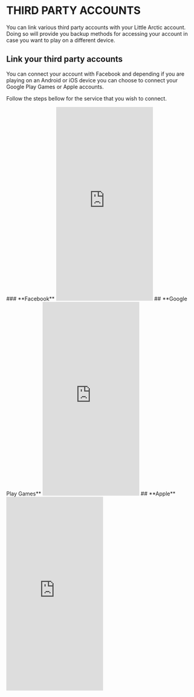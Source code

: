 # THIRD PARTY ACCOUNTS

You can link various third party accounts with your Little Arctic account. Doing so will provide you backup methods for accessing your account in case you want to play on a different device. 

## Link your third party accounts

You can connect your account with Facebook and depending if you are playing on an Android or iOS device you can choose to connect your Google Play Games or Apple accounts. 

Follow the steps bellow for the service that you wish to connect. 

<!-- tabs:start --!>
### **Facebook**

<iframe width="256" height="512" src="https://youtu.be/wOtPMRupTL0" title="YouTube video player" frameborder="0" allow="accelerometer; autoplay; clipboard-write; encrypted-media; gyroscope; picture-in-picture" allowfullscreen></iframe>

## **Google Play Games**

<iframe width="256" height="512" src="https://youtu.be/OekHx8k5Zg0" title="YouTube video player" frameborder="0" allow="accelerometer; autoplay; clipboard-write; encrypted-media; gyroscope; picture-in-picture" allowfullscreen></iframe>

## **Apple**

<iframe width="256" height="512" src="https://youtu.be/vIWN_Qhr_V4" title="YouTube video player" frameborder="0" allow="accelerometer; autoplay; clipboard-write; encrypted-media; gyroscope; picture-in-picture" allowfullscreen></iframe>

<!-- tabs:end --!>